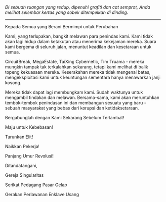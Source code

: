 _Di sebuah ruangan yang redup, dipenuhi grafiti dan cat semprot, Anda melihat selembar kertas yang sobek ditempelkan di dinding._

---

Kepada Semua yang Berani Bermimpi untuk Perubahan

Kami, yang terlupakan, bangkit melawan para penindas kami. Kami tidak akan lagi hidup dalam ketakutan atau menerima kekejaman mereka. Suara kami bergema di seluruh jalan, menuntut keadilan dan kesetaraan untuk semua.

CircuitBreak, MegaEstate, TaiXing Cybernetic, Tim Truama - mereka mungkin tampak tak terkalahkan sekarang, tetapi kami melihat di balik topeng kekuasaan mereka. Keserakahan mereka tidak mengenal batas, mengeksploitasi kami untuk keuntungan sementara hanya menawarkan janji kosong.

Mereka tidak dapat lagi membungkam kami. Sudah waktunya untuk mengambil tindakan dan melawan. Bersama-sama, kami akan meruntuhkan tembok-tembok penindasan ini dan membangun sesuatu yang baru - sebuah masyarakat yang bebas dari korupsi dan ketidaksetaraan.

Bergabunglah dengan Kami Sekarang Sebelum Terlambat!

Maju untuk Kebebasan!

Turunkan Elit!

Naikkan Pekerja!

Panjang Umur Revolusi!

Ditandatangani,

Gereja Singularitas

Serikat Pedagang Pasar Gelap

Gerakan Perlawanan Enklave Usang
